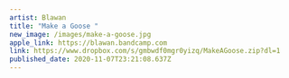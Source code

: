 ```yaml
---
artist: Blawan
title: "Make a Goose "
new_image: /images/make-a-goose.jpg
apple_link: https://blawan.bandcamp.com
link: https://www.dropbox.com/s/gmbwdf0mgr0yizq/MakeAGoose.zip?dl=1
published_date: 2020-11-07T23:21:08.637Z
---
```

